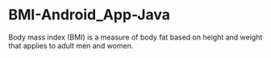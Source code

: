# BMI-Android_App-Java
Body mass index (BMI) is a measure of body fat based on height and weight that applies to adult men and women.
